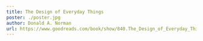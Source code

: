 ```yaml
---
title: The Design of Everyday Things
poster: ./poster.jpg
author: Donald A. Norman
url: https://www.goodreads.com/book/show/840.The_Design_of_Everyday_Things
---
```

